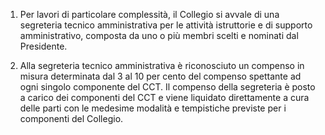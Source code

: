 1. Per lavori di particolare complessità, il Collegio si avvale di una segreteria tecnico amministrativa per le attività istruttorie e di supporto amministrativo, composta da uno o più membri scelti e nominati dal Presidente.

2. Alla segreteria tecnico amministrativa è riconosciuto un compenso in misura determinata dal 3 al 10 per cento del compenso spettante ad ogni singolo componente del CCT. Il compenso della segreteria è posto a carico dei componenti del CCT e viene liquidato direttamente a cura delle parti con le medesime modalità e tempistiche previste per i componenti del Collegio.